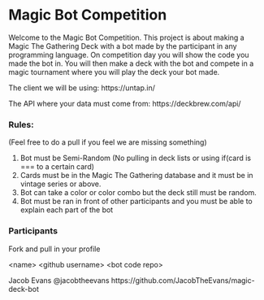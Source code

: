 # Magic Bot Competition
<p>Welcome to the Magic Bot Competition. This project is about making a Magic The Gathering Deck with a bot made by the participant in any programming language. On competition day you will show the code you made the bot in. You will then make a deck with the bot and compete in a magic tournament where you will play the deck your bot made.</p>

<p>The client we will be using: https://untap.in/</p>
<p>The API where your data must come from: https://deckbrew.com/api/</p>

<h3>Rules:</h3>
<p>(Feel free to do a pull if you feel we are missing something)</p>
<ol>
<li>Bot must be Semi-Random (No pulling in deck lists or using if(card is === to a certain card)</li>
<li>Cards must be in the Magic The Gathering database and it must be in vintage series or above.</li>
<li>Bot can take a color or color combo but the deck still must be random.</li>
<li>Bot must be ran in front of other participants and you must be able to explain each part of the bot</li>
</ol>

<h3>Participants</h3>
<p>Fork and pull in your profile</p>
<p>&lt;name&gt; &lt;github username&gt; &lt;bot code repo&gt;</p>
<p>Jacob Evans @jacobtheevans https://github.com/JacobTheEvans/magic-deck-bot</p>
